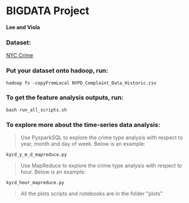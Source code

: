 
# BIGDATA Project 

**Lee and Viola**

### Dataset: 
[NYC Crime](https://data.cityofnewyork.us/Public-Safety/NYPD-Complaint-Data-Historic/qgea-i56i)

### Put your dataset onto hadoop, run:  

 ```
 hadoop fs -copyFromLocal NYPD_Complaint_Data_Historic.csv
 ```

### To get the feature analysis outputs, run:  

 ```
 bash run_all_scripts.sh
 ```

### To explore more about the time-series data analysis:

 > Use PysparkSQL to explore the crime type analysis with respect to year, month and day of week. Below is an example:
 
  ```
  kycd_y_m_d_mapreduce.py
  ```

 > Use MapReduce to explore the crime type analysis with respect to hour. Below is an example:

  ```
  kycd_hour_mapreduce.py
  ```
  
 > All the plots scripts and notebooks are in the folder "plots"
